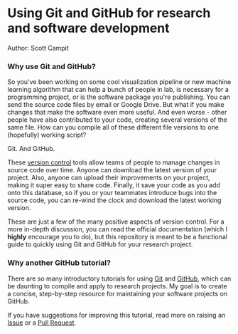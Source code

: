 # Using Git and GitHub for research and software development
Author: Scott Campit

### Why use Git and GitHub?
So you've been working on some cool visualization pipeline or new machine learning algorithm that can help a bunch of people in lab, is necessary for a programming project, or is the software package you're publishing. You can send the source code files by email or Google Drive. But what if you make changes that make the software even more useful. And even worse - other people have also contributed to your code, creating several versions of the same file. How can you compile all of these different file versions to one (hopefully) working script? 

Git. And GitHub.

These [version control](https://www.atlassian.com/git/tutorials/what-is-version-control) tools allow teams of people to manage changes in source code over time. Anyone can download the latest version of your project. Also, anyone can upload their improvements on your project, making it super easy to share code. Finally, it save your code as you add onto this database, so if you or your teammates introduce bugs into the source code, you can re-wind the clock and download the latest working version. 

These are just a few of the many positive aspects of version control. For a more in-depth discussion, you can read the official documentation (which I **highly** encourage you to do), but this repository is meant to be a functional guide to quickly using Git and GitHub for your research project.

### Why another GitHub tutorial?
There are so many introductory tutorials for using [Git](https://git-scm.com/docs) and [GitHub](https://guides.github.com/activities/hello-world/), which can be daunting to compile and apply to research projects. My goal is to create a concise, step-by-step resource for maintaining your software projects on GitHub.

If you have suggestions for improving this tutorial, read more on raising an [Issue](https://guides.github.com/features/issues/) or a [Pull Request](https://help.github.com/en/articles/about-pull-requests).

